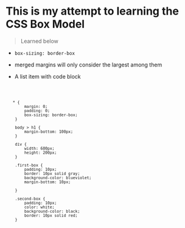 # This is my attempt to learning the CSS Box Model

> Learned below

* <code>box-sizing: border-box</code>
* merged margins will only consider the largest among them

* A list item with code block

<code> 

       * {
            margin: 0;
            padding: 0;
            box-sizing: border-box;
        }

        body > h1 {
            margin-bottom: 100px;
        }

        div {
            width: 600px;
            height: 200px;
        }
    
        .first-box {
            padding: 10px;
            border: 10px solid gray;
            background-color: blueviolet;
            margin-bottom: 10px;
            
        }

        .second-box {
            padding: 10px;
            color: white;
            background-color: black;
            border: 10px solid red;
        } 
</code>